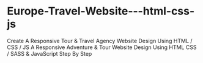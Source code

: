 # Europe-Travel-Website---html-css-js
Create A Responsive Tour &amp; Travel Agency Website Design Using HTML / CSS / JS
A Responsive Adventure & Tour Website Design Using HTML CSS / SASS & JavaScript Step By Step
